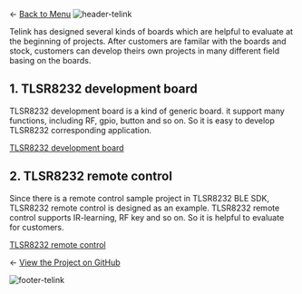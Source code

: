 ← [Back to Menu](https://telinkgithub.github.io/Telink/ "Menu")
![header-telink](https://i.imgur.com/5kRG6CF.jpg)

Telink has designed several kinds of boards which are helpful to evaluate at the beginning of projects. After customers are familar with the boards and stock, customers can develop theirs own projects in many different field basing on the boards.

## 1. TLSR8232 development board

TLSR8232 development board is a kind of generic board. it support many functions, including RF, gpio, button and so on. So it is easy to develop TLSR8232 corresponding application.

[TLSR8232 development board](https://telinkgithub.github.io/Assets/06_Hardware-TLSR823x-Family-Boards/TLSR8232_Developmentboard_TLSR8232DK32D%20(1).zip)

## 2. TLSR8232 remote control

Since there is a remote control sample project in TLSR8232 BLE SDK, TLSR8232 remote control is designed as an example. TLSR8232 remote control supports IR-learning, RF key and so on. So it is helpful to evaluate for customers.

[TLSR8232 remote control](https://telinkgithub.github.io/Assets/06_Hardware-TLSR823x-Family-Boards/TLSR8232_RCU_TLSR8232RC32D.zip)


← [View the Project on GitHub](https://github.com/TelinkGithub/TLSR823x-Family-Boards)



![footer-telink](https://telinkgithub.github.io/Assets/General/footer.jpg)
